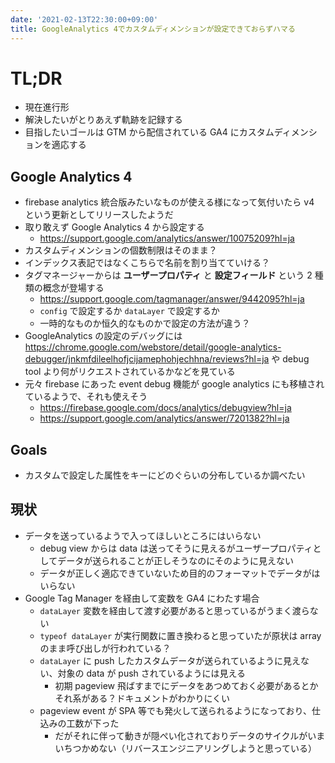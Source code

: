```yaml
---
date: '2021-02-13T22:30:00+09:00'
title: GoogleAnalytics 4でカスタムディメンションが設定できておらずハマる
---
```


# TL;DR

- 現在進行形
- 解決したいがとりあえず軌跡を記録する
- 目指したいゴールは GTM から配信されている GA4 にカスタムディメンションを適応する

## Google Analytics 4

- firebase analytics 統合版みたいなものが使える様になって気付いたら v4 という更新としてリリースしたようだ
- 取り敢えず Google Analytics 4 から設定する
  - https://support.google.com/analytics/answer/10075209?hl=ja
- カスタムディメンションの個数制限はそのまま？
- インデックス表記ではなくこちらで名前を割り当てていける？
- タグマネージャーからは **ユーザープロパティ** と **設定フィールド** という 2 種類の概念が登場する
  - https://support.google.com/tagmanager/answer/9442095?hl=ja
  - `config` で設定するか `dataLayer` で設定するか
  - 一時的なものか恒久的なものかで設定の方法が違う？
- GoogleAnalytics の設定のデバッグには https://chrome.google.com/webstore/detail/google-analytics-debugger/jnkmfdileelhofjcijamephohjechhna/reviews?hl=ja や debug tool より何がリクエストされているかなどを見ている
- 元々 firebase にあった event debug 機能が google analytics にも移植されているようで、それも使えそう
  - https://firebase.google.com/docs/analytics/debugview?hl=ja
  - https://support.google.com/analytics/answer/7201382?hl=ja

## Goals

- カスタムで設定した属性をキーにどのぐらいの分布しているか調べたい

## 現状

- データを送っているようで入ってほしいところにはいらない
  - debug view からは data は送ってそうに見えるがユーザープロパティとしてデータが送られることが正しそうなのにそのように見えない
  - データが正しく適応できていないため目的のフォーマットでデータがはいらない
- Google Tag Manager を経由して変数を GA4 にわたす場合
  - `dataLayer` 変数を経由して渡す必要があると思っているがうまく渡らない
  - `typeof dataLayer` が実行関数に置き換わると思っていたが原状は array のまま呼び出しが行われている？
  - `dataLayer` に push したカスタムデータが送られているように見えない、対象の data が push されているようには見える
    - 初期 pageview 飛ばすまでにデータをあつめておく必要があるとかそれ系がある？ドキュメントがわかりにくい
  - pageview event が SPA 等でも発火して送られるようになっており、仕込みの工数が下った
    - だがそれに伴って動きが隠ぺい化されておりデータのサイクルがいまいちつかめない（リバースエンジニアリングしようと思っている）
